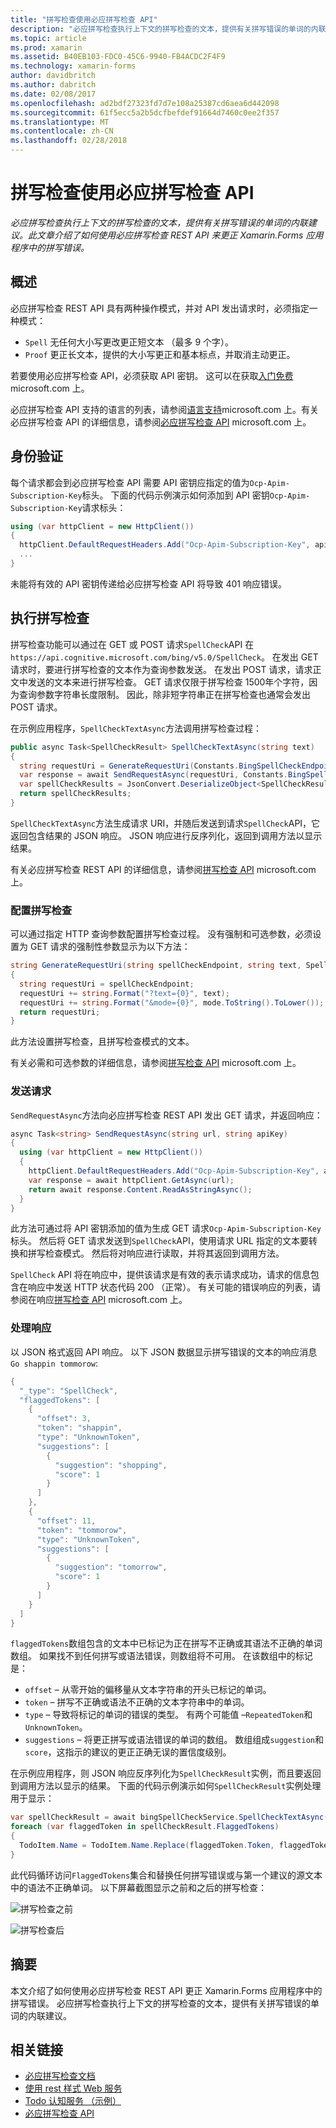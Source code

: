 ```yaml
---
title: "拼写检查使用必应拼写检查 API"
description: "必应拼写检查执行上下文的拼写检查的文本，提供有关拼写错误的单词的内联建议。 此文章介绍了如何使用必应拼写检查 REST API 来更正 Xamarin.Forms 应用程序中的拼写错误。"
ms.topic: article
ms.prod: xamarin
ms.assetid: B40EB103-FDC0-45C6-9940-FB4ACDC2F4F9
ms.technology: xamarin-forms
author: davidbritch
ms.author: dabritch
ms.date: 02/08/2017
ms.openlocfilehash: ad2bdf27323fd7d7e108a25387cd6aea6d442098
ms.sourcegitcommit: 61f5ecc5a2b5dcfbefdef91664d7460c0ee2f357
ms.translationtype: MT
ms.contentlocale: zh-CN
ms.lasthandoff: 02/28/2018
---
```

# <a name="spell-checking-using-the-bing-spell-check-api"></a>拼写检查使用必应拼写检查 API

_必应拼写检查执行上下文的拼写检查的文本，提供有关拼写错误的单词的内联建议。此文章介绍了如何使用必应拼写检查 REST API 来更正 Xamarin.Forms 应用程序中的拼写错误。_

## <a name="overview"></a>概述

必应拼写检查 REST API 具有两种操作模式，并对 API 发出请求时，必须指定一种模式：

- `Spell` 无任何大小写更改更正短文本 （最多 9 个字）。
- `Proof` 更正长文本，提供的大小写更正和基本标点，并取消主动更正。

若要使用必应拼写检查 API，必须获取 API 密钥。 这可以在获取[入门免费](https://www.microsoft.com/cognitive-services/sign-up?ReturnUrl=/cognitive-services/subscriptions?productId=%2fproducts%2fBing.Speech.Preview)microsoft.com 上。

必应拼写检查 API 支持的语言的列表，请参阅[语言支持](https://www.microsoft.com/cognitive-services/Bing-Spell-check-API/documentation#language-support)microsoft.com 上。有关必应拼写检查 API 的详细信息，请参阅[必应拼写检查 API](https://www.microsoft.com/cognitive-services/bing-spell-check-api/documentation) microsoft.com 上。

## <a name="authentication"></a>身份验证

每个请求都会到必应拼写检查 API 需要 API 密钥应指定的值为`Ocp-Apim-Subscription-Key`标头。 下面的代码示例演示如何添加到 API 密钥`Ocp-Apim-Subscription-Key`请求标头：

```csharp
using (var httpClient = new HttpClient())
{
  httpClient.DefaultRequestHeaders.Add("Ocp-Apim-Subscription-Key", apiKey);
  ...
}
```

未能将有效的 API 密钥传递给必应拼写检查 API 将导致 401 响应错误。

## <a name="performing-spell-checking"></a>执行拼写检查

拼写检查功能可以通过在 GET 或 POST 请求`SpellCheck`API 在`https://api.cognitive.microsoft.com/bing/v5.0/SpellCheck`。 在发出 GET 请求时，要进行拼写检查的文本作为查询参数发送。 在发出 POST 请求，请求正文中发送的文本来进行拼写检查。 GET 请求仅限于拼写检查 1500年个字符，因为查询参数字符串长度限制。 因此，除非短字符串正在拼写检查也通常会发出 POST 请求。

在示例应用程序，`SpellCheckTextAsync`方法调用拼写检查过程：

```csharp
public async Task<SpellCheckResult> SpellCheckTextAsync(string text)
{
  string requestUri = GenerateRequestUri(Constants.BingSpellCheckEndpoint, text, SpellCheckMode.Spell);
  var response = await SendRequestAsync(requestUri, Constants.BingSpellCheckApiKey);
  var spellCheckResults = JsonConvert.DeserializeObject<SpellCheckResult>(response);
  return spellCheckResults;
}
```

`SpellCheckTextAsync`方法生成请求 URI，并随后发送到请求`SpellCheck`API，它返回包含结果的 JSON 响应。 JSON 响应进行反序列化，返回到调用方法以显示结果。

有关必应拼写检查 REST API 的详细信息，请参阅[拼写检查 API](https://dev.cognitive.microsoft.com/docs/services/56e73033cf5ff80c2008c679/operations/57855119bca1df1c647bc358) microsoft.com 上。

### <a name="configuring-spell-checking"></a>配置拼写检查

可以通过指定 HTTP 查询参数配置拼写检查过程。 没有强制和可选参数，必须设置为 GET 请求的强制性参数显示为以下方法：

```csharp
string GenerateRequestUri(string spellCheckEndpoint, string text, SpellCheckMode mode)
{
  string requestUri = spellCheckEndpoint;
  requestUri += string.Format("?text={0}", text);                         // text to spell check
  requestUri += string.Format("&mode={0}", mode.ToString().ToLower());    // spellcheck mode - proof or spell
  return requestUri;
}
```

此方法设置拼写检查，且拼写检查模式的文本。

有关必需和可选参数的详细信息，请参阅[拼写检查 API](https://dev.cognitive.microsoft.com/docs/services/56e73033cf5ff80c2008c679/operations/57855119bca1df1c647bc358) microsoft.com 上。

### <a name="sending-the-request"></a>发送请求

`SendRequestAsync`方法向必应拼写检查 REST API 发出 GET 请求，并返回响应：

```csharp
async Task<string> SendRequestAsync(string url, string apiKey)
{
  using (var httpClient = new HttpClient())
  {
    httpClient.DefaultRequestHeaders.Add("Ocp-Apim-Subscription-Key", apiKey);
    var response = await httpClient.GetAsync(url);
    return await response.Content.ReadAsStringAsync();
  }
}
```

此方法可通过将 API 密钥添加的值为生成 GET 请求`Ocp-Apim-Subscription-Key`标头。 然后将 GET 请求发送到`SpellCheck`API，使用请求 URL 指定的文本要转换和拼写检查模式。 然后将对响应进行读取，并将其返回到调用方法。

`SpellCheck` API 将在响应中，提供该请求是有效的表示请求成功，请求的信息包含在响应中发送 HTTP 状态代码 200 （正常）。 有关可能的错误响应的列表，请参阅在响应[拼写检查 API](https://dev.cognitive.microsoft.com/docs/services/56e73033cf5ff80c2008c679/operations/57855119bca1df1c647bc358) microsoft.com 上。

### <a name="processing-the-response"></a>处理响应

以 JSON 格式返回 API 响应。 以下 JSON 数据显示拼写错误的文本的响应消息`Go shappin tommorow`:

```csharp
{
  "_type": "SpellCheck",
  "flaggedTokens": [
    {
      "offset": 3,
      "token": "shappin",
      "type": "UnknownToken",
      "suggestions": [
        {
          "suggestion": "shopping",
          "score": 1
        }
      ]
    },
    {
      "offset": 11,
      "token": "tommorow",
      "type": "UnknownToken",
      "suggestions": [
        {
          "suggestion": "tomorrow",
          "score": 1
        }
      ]
    }
  ]
}
```

`flaggedTokens`数组包含的文本中已标记为正在拼写不正确或其语法不正确的单词数组。 如果找不到任何拼写或语法错误，则数组将不可用。 在该数组中的标记是：

- `offset` – 从零开始的偏移量从文本字符串的开头已标记的单词。
- `token` – 拼写不正确或语法不正确的文本字符串中的单词。
- `type` – 导致将标记的单词的错误的类型。 有两个可能值 –`RepeatedToken`和`UnknownToken`。
- `suggestions` – 将更正拼写或语法错误的单词的数组。 数组组成`suggestion`和`score`，这指示的建议的更正正确无误的置信度级别。

在示例应用程序，则 JSON 响应反序列化为`SpellCheckResult`实例，而且要返回到调用方法以显示的结果。 下面的代码示例演示如何`SpellCheckResult`实例处理用于显示：

```csharp
var spellCheckResult = await bingSpellCheckService.SpellCheckTextAsync(TodoItem.Name);
foreach (var flaggedToken in spellCheckResult.FlaggedTokens)
{
  TodoItem.Name = TodoItem.Name.Replace(flaggedToken.Token, flaggedToken.Suggestions.FirstOrDefault().Suggestion);
}
```

此代码循环访问`FlaggedTokens`集合和替换任何拼写错误或与第一个建议的源文本中的语法不正确单词。 以下屏幕截图显示之前和之后的拼写检查：

![](spell-check-images/before-spell-check.png "拼写检查之前")

![](spell-check-images/after-spell-check.png "拼写检查后")

## <a name="summary"></a>摘要

本文介绍了如何使用必应拼写检查 REST API 更正 Xamarin.Forms 应用程序中的拼写错误。 必应拼写检查执行上下文的拼写检查的文本，提供有关拼写错误的单词的内联建议。



## <a name="related-links"></a>相关链接

- [必应拼写检查文档](https://www.microsoft.com/cognitive-services/bing-spell-check-api/documentation)
- [使用 rest 样式 Web 服务](~/xamarin-forms/data-cloud/consuming/rest.md)
- [Todo 认知服务 （示例）](https://developer.xamarin.com/samples/xamarin-forms/WebServices/TodoCognitiveServices/)
- [必应拼写检查 API](https://dev.cognitive.microsoft.com/docs/services/56e73033cf5ff80c2008c679/operations/57855119bca1df1c647bc358)

